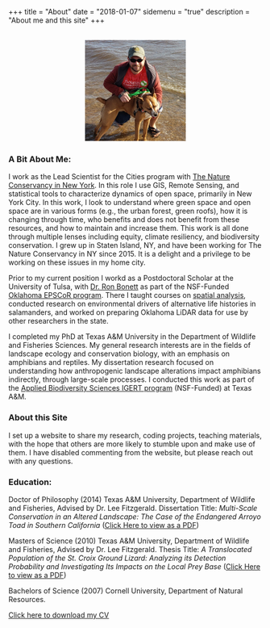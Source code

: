 +++
title = "About"
date = "2018-01-07"
sidemenu = "true"
description = "About me and this site"
+++

<br> 
<center><img src="MLT_Image.jpg" alt="Mike and his dog, Scout, on a beach in Staten Island" width="200"/></center>

### A Bit About Me:

I work as the Lead Scientist for the Cities program with <a href="https://www.nature.org/en-us/about-us/where-we-work/united-states/new-york/" target="_About">The Nature Conservancy in New York</a>. In this role I use GIS, Remote Sensing, and statistical tools to characterize dynamics of open space, primarily in New York City. In this work, I look to understand where green space and open space are in various forms (e.g., the urban forest, green roofs), how it is changing through time, who benefits and does not benefit from these resources, and how to maintain and increase them. This work is all done through multiple lenses including equity, climate resiliency, and biodiversity conservation. I grew up in Staten Island, NY, and have been working for The Nature Conservancy in NY since 2015. It is a delight and a privilege to be working on these issues in my home city. 

Prior to my current position I workd as a Postdoctoral Scholar at the University of Tulsa, with <a href="http://ronbonett.weebly.com/" target="_About">Dr. Ron Bonett</a> as part of the NSF-Funded <a href="http://www.okepscor.org/" target="_About">Oklahoma EPSCoR program</a>. There I taught courses on <a href="http://mltconsecol.github.io/TU_LandscapeAnalysis_Documents" target="_About"> spatial analysis</a>, conducted research on environmental drivers of alternative life histories in salamanders, and worked on preparing Oklahoma LiDAR data for use by other researchers in the state.

I completed my PhD at Texas A&amp;M University in the Department of Wildlife and Fisheries Sciences.  My general research interests are in the fields of landscape ecology and conservation biology, with an emphasis on amphibians and reptiles. My dissertation research focused on understanding how anthropogenic landscape alterations impact amphibians indirectly, through large-scale processes. I conducted this work as part of the <a href="http://biodiversity.tamu.edu" target="_About">Applied Biodiversity Sciences IGERT program</a> (NSF-Funded) at Texas A&M.


### About this Site

I set up a website to share my research, coding projects, teaching materials, with the hope that others are more likely to stumble upon and make use of them. I have disabled commenting from the website, but please reach out with any questions. 

### Education: 
Doctor of Philosophy (2014) Texas A&amp;M
University, Department of Wildlife and Fisheries, Advised by Dr. Lee
Fitzgerald. Dissertation Title: *Multi-Scale Conservation in an Altered Landscape: The Case of the Endangered Arroyo Toad in Southern California* (<a href="/research/Treglia2014_Dissertation.pdf">Click Here to view as a PDF</a>)

Masters of Science (2010) Texas A&amp;M
University, Department of Wildlife and Fisheries, Advised by Dr. Lee
Fitzgerald. Thesis Title: *A Translocated Population of the St. Croix Ground Lizard: Analyzing its Detection Probability and Investigating Its Impacts on the Local Prey Base* (<a href="/research/Treglia2010_Thesis.pdf">Click Here to view as a PDF</a>)

Bachelors of Science (2007) Cornell University, Department of Natural Resources.

[Click here to download my CV](TregliaCV.pdf)
